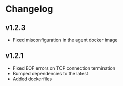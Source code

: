# Changelog

## v1.2.3

- Fixed misconfiguration in the agent docker image

## v1.2.1

- Fixed EOF errors on TCP connection termination
- Bumped dependencies to the latest
- Added dockerfiles
